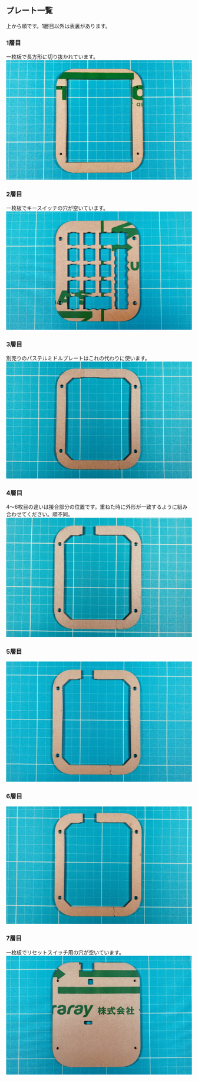 ## プレート一覧
上から順です。1層目以外は表裏があります。  
### 1層目
一枚板で長方形に切り抜かれています。  
![](img/IMG_8779.jpeg)
### 2層目
一枚板でキースイッチの穴が空いています。  
![](img/IMG_8784.jpeg)
### 3層目
別売りのパステルミドルプレートはこれの代わりに使います。  
![](img/IMG_8785.jpeg)
### 4層目
4〜6枚目の違いは接合部分の位置です。重ねた時に外形が一致するように組み合わせてください。順不同。  
![](img/IMG_8786.jpeg)
### 5層目
![](img/IMG_8787.jpeg)
### 6層目
![](img/IMG_8789.jpeg)
### 7層目
一枚板でリセットスイッチ用の穴が空いています。  
![](img/IMG_8792.jpeg)
